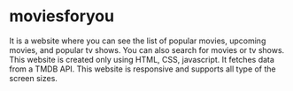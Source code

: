# moviesforyou
It is a website where you can see the list of popular movies, upcoming movies, and popular tv shows.
You can also search for movies or tv shows.
This website is created only using HTML, CSS, javascript. It fetches data from a TMDB API.
This website is responsive and supports all type of the screen sizes.
